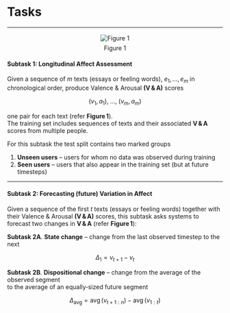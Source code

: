 # Tasks
---

<div style="text-align:center;margin:16px 0;">
  <img src="https://i.imgur.com/KXHgQ9t.png"
       alt="Figure 1"
       style="max-width:100%;height:auto;">
  <div style="font-size:14px;margin-top:6px;">Figure&nbsp;1</div>
</div>

#### **Subtask 1: Longitudinal Affect Assessment**

Given a sequence of *m* texts (essays or feeling words), $e_{1},\,\ldots,\,e_{m}$ in chronological order, produce Valence & Arousal **(V & A)** scores  

$$
(v_{1},a_{1}),\; \ldots ,\; (v_{m},a_{m})
$$

one pair for each text (refer **Figure 1**).  
The training set includes sequences of texts and their associated **V & A** scores from multiple people.  

For this subtask the test split contains two marked groups  

1. **Unseen users** – users for whom no data was observed during training  
2. **Seen users** – users that also appear in the training set (but at future timesteps)  

---

#### **Subtask 2: Forecasting (future) Variation in Affect**

Given a sequence of the first *t* texts (essays or feeling words) together with their Valence & Arousal **(V & A)** scores, this subtask asks systems to forecast two changes in **V & A** (refer **Figure 1**):

**Subtask 2A**. **State change** – change from the last observed timestep to the next  

   $$
   \Delta_{1}=v_{t+1}-v_{t}
   $$

**Subtask 2B**. **Dispositional change** – change from the average of the observed segment  
   to the average of an equally‑sized future segment  

   $$
   \Delta_{\text{avg}} = \operatorname{avg}\bigl(v_{t+1:n}\bigr)\;
                        -\; \operatorname{avg}\bigl(v_{1:t}\bigr)
   $$

